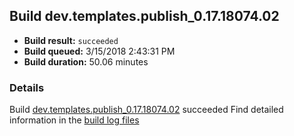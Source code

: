 ## Build dev.templates.publish_0.17.18074.02
- **Build result:** `succeeded`
- **Build queued:** 3/15/2018 2:43:31 PM
- **Build duration:** 50.06 minutes
### Details
Build [dev.templates.publish_0.17.18074.02](https://winappstudio.visualstudio.com/web/build.aspx?pcguid=a4ef43be-68ce-4195-a619-079b4d9834c2&builduri=vstfs%3a%2f%2f%2fBuild%2fBuild%2f25270) succeeded
Find detailed information in the [build log files](https://uwpctdiags.blob.core.windows.net/buildlogs/dev.templates.publish_0.17.18074.02_logs.zip)
